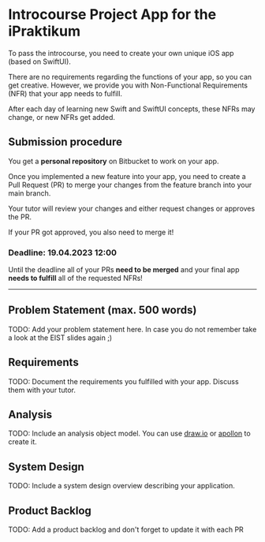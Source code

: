 # Introcourse Project App for the iPraktikum

To pass the introcourse, you need to create your own unique iOS app (based on SwiftUI).

There are no requirements regarding the functions of your app, so you can get creative.
However, we provide you with Non-Functional Requirements (NFR) that your app needs to fulfill.

After each day of learning new Swift and SwiftUI concepts, these NFRs may change, or new NFRs get added.


## Submission procedure

You get a **personal repository** on Bitbucket to work on your app.

Once you implemented a new feature into your app, you need to create a Pull Request (PR) to merge your changes from the feature branch into your main branch.

Your tutor will review your changes and either request changes or approves the PR. 

If your PR got approved, you also need to merge it!

### Deadline: **19.04.2023 12:00**
Until the deadline all of your PRs **need to be merged** and your final app **needs to fulfill** all of the requested NFRs!

---

## Problem Statement (max. 500 words)

TODO: Add your problem statement here. In case you do not remember take a look at the EIST slides again ;)

## Requirements

TODO: Document the requirements you fulfilled with your app. Discuss them with your tutor.

## Analysis

TODO: Include an analysis object model. You can use [draw.io](https://draw.io) or [apollon](https://apollon.ase.cit.tum.de) to create it.

## System Design

TODO: Include a system design overview describing your application.

## Product Backlog

TODO: Add a product backlog and don't forget to update it with each PR

